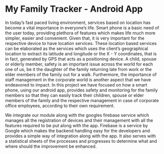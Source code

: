 # My Family Tracker - Android App

In today’s fast paced living environment, services based on location has become a vital importance in everyone’s life. Smart phone is a basic need of the user today, providing plethora of features which makes life much more simpler, easier and convenient. Given that, it is very important for the respective device to have location services. These location based services can be elaborated as the services which uses the client’s geographical location to extract its latitude and longitude or the X - Y coordinates, that is in fact, generated by GPS that acts as a positioning device. A child, spouse or elderly member, safety is an important issue across the world for each one of us, be it the daughter of the family returning late from work or the elder members of the family out for a walk. Furthermore, the importance of staff management in the corporate world is another aspect that we have endeavored to impact.
In this project we have focused on how a smart phone, using our android app, provides safety and monitoring for the family members so that they can easily track their children, spouse or elder members of the family and the respective management in case of corporate office employees, according to their own requirement.


We integrate our module along with the googles firebase service which manages all the registration of devices and their management with all the features required to be put along with the app. Firebase is a service by Google which makes the backend handling easy for the developers and provides a simple way of integration along with the app. It also serves with a statistical sheets of the processes and progresses to determine what and where should the improvement be enhanced.

